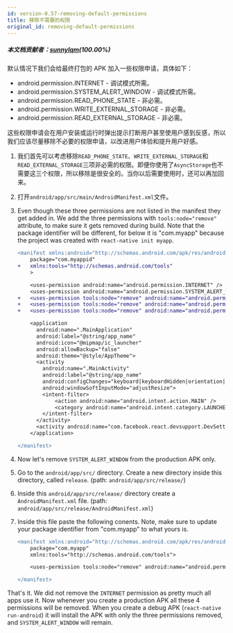 ```yaml
---
id: version-0.57-removing-default-permissions
title: 移除不需要的权限
original_id: removing-default-permissions
---
```


##### 本文档贡献者：[sunnylqm](https://github.com/search?q=sunnylqm%40qq.com+in%3Aemail&type=Users)(100.00%)

默认情况下我们会给最终打包的 APK 加入一些权限申请，具体如下：

- android.permission.INTERNET - 调试模式所需。
- android.permission.SYSTEM_ALERT_WINDOW - 调试模式所需。
- android.permission.READ_PHONE_STATE - 非必需。
- android.permission.WRITE_EXTERNAL_STORAGE - 非必需。
- android.permission.READ_EXTERNAL_STORAGE - 非必需。

这些权限申请会在用户安装或运行时弹出提示打断用户甚至使用户感到反感，所以我们应该尽量移除不必要的权限申请，以改进用户体验和提升用户好感。

1.  我们首先可以考虑移除`READ_PHONE_STATE`、`WRITE_EXTERNAL_STORAGE`和 `READ_EXTERNAL_STORAGE`三项非必需的权限。即便你使用了`AsyncStorage`也不需要这三个权限，所以移除是很安全的。当你以后需要使用时，还可以再加回来。
2.  打开`android/app/src/main/AndroidManifest.xml`文件。
3.  Even though these three permissions are not listed in the manifest they get added in. We add the three permissions with `tools:node="remove"` attribute, to make sure it gets removed during build. Note that the package identifier will be different, for below it is "com.myapp" because the project was created with `react-native init myapp`.

    ```diff
    <manifest xmlns:android="http://schemas.android.com/apk/res/android"
        package="com.myappid"
    +   xmlns:tools="http://schemas.android.com/tools"
        >

        <uses-permission android:name="android.permission.INTERNET" />
        <uses-permission android:name="android.permission.SYSTEM_ALERT_WINDOW" />
    +   <uses-permission tools:node="remove" android:name="android.permission.READ_PHONE_STATE" />
    +   <uses-permission tools:node="remove" android:name="android.permission.WRITE_EXTERNAL_STORAGE" />
    +   <uses-permission tools:node="remove" android:name="android.permission.READ_EXTERNAL_STORAGE" />

        <application
          android:name=".MainApplication"
          android:label="@string/app_name"
          android:icon="@mipmap/ic_launcher"
          android:allowBackup="false"
          android:theme="@style/AppTheme">
          <activity
            android:name=".MainActivity"
            android:label="@string/app_name"
            android:configChanges="keyboard|keyboardHidden|orientation|screenSize"
            android:windowSoftInputMode="adjustResize">
            <intent-filter>
                <action android:name="android.intent.action.MAIN" />
                <category android:name="android.intent.category.LAUNCHER" />
            </intent-filter>
          </activity>
          <activity android:name="com.facebook.react.devsupport.DevSettingsActivity" />
        </application>

    </manifest>
    ```

4.  Now let's remove `SYSTEM_ALERT_WINDOW` from the production APK only.
5.  Go to the `android/app/src/` directory. Create a new directory inside this directory, called `release`. (path: `android/app/src/release/`)
6.  Inside this `android/app/src/release/` directory create a `AndroidManifest.xml` file. (path: `android/app/src/release/AndroidManifest.xml`)
7.  Inside this file paste the following conents. Note, make sure to update your package identifier from "com.myapp" to what yours is.

    ```diff
    <manifest xmlns:android="http://schemas.android.com/apk/res/android"
        package="com.myapp"
        xmlns:tools="http://schemas.android.com/tools">

        <uses-permission tools:node="remove" android:name="android.permission.SYSTEM_ALERT_WINDOW" />

    </manifest>
    ```

That's it. We did not remove the `INTERNET` permission as pretty much all apps use it. Now whenever you create a production APK all these 4 permissions will be removed. When you create a debug APK (`react-native run-android`) it will install the APK with only the three permissions removed, and `SYSTEM_ALERT_WINDOW` will remain.
